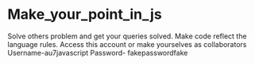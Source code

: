 # Make_your_point_in_js
Solve others problem and get your queries solved. Make code reflect the language rules.
Access this account or make yourselves as collaborators Username-au7javascript Password- fakepasswordfake 
